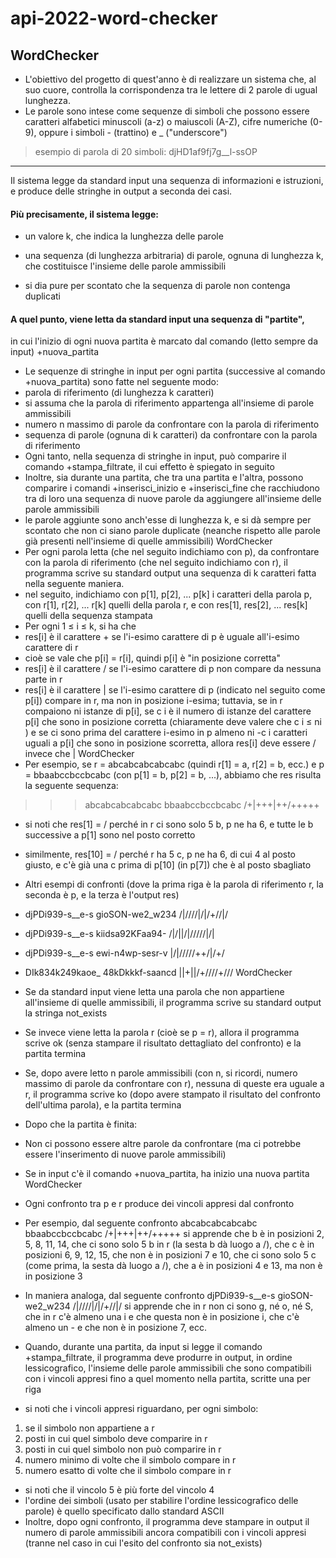 # api-2022-word-checker

## WordChecker
* L'obiettivo del progetto di quest'anno è di realizzare un sistema che,
al suo cuore, controlla la corrispondenza tra le lettere di 2 parole di
ugual lunghezza.  
* Le parole sono intese come sequenze di simboli che possono essere
caratteri alfabetici minuscoli (a-z) o maiuscoli (A-Z), cifre numeriche
(0-9), oppure i simboli - (trattino) e _ ("underscore")
> esempio di parola di 20 simboli: djHD1af9fj7g__l-ssOP
 
----

 Il sistema legge da standard input una sequenza di informazioni e
istruzioni, e produce delle stringhe in output a seconda dei casi.
#### Più precisamente, il sistema legge:
* un valore k, che indica la lunghezza delle parole
* una sequenza (di lunghezza arbitraria) di parole, ognuna di lunghezza k, che
costituisce l'insieme delle parole ammissibili 
   
     
* si dia pure per scontato che la sequenza di parole non contenga duplicati

#### A quel punto, viene letta da standard input una sequenza di "partite",
in cui l'inizio di ogni nuova partita è marcato dal comando (letto
sempre da input) +nuova_partita


* Le sequenze di stringhe in input per ogni partita (successive al comando
+nuova_partita) sono fatte nel seguente modo:
* parola di riferimento (di lunghezza k caratteri)
* si assuma che la parola di riferimento appartenga all'insieme di parole ammissibili
* numero n massimo di parole da confrontare con la parola di riferimento
* sequenza di parole (ognuna di k caratteri) da confrontare con la parola di riferimento
* Ogni tanto, nella sequenza di stringhe in input, può comparire il comando
+stampa_filtrate, il cui effetto è spiegato in seguito
* Inoltre, sia durante una partita, che tra una partita e l'altra, possono comparire i
comandi +inserisci_inizio e +inserisci_fine che racchiudono tra di loro una
sequenza di nuove parole da aggiungere all'insieme delle parole ammissibili
* le parole aggiunte sono anch'esse di lunghezza k, e si dà sempre per scontato che non ci
siano parole duplicate (neanche rispetto alle parole già presenti nell'insieme di quelle
ammissibili)
WordChecker
* Per ogni parola letta (che nel seguito indichiamo con p), da confrontare con la
parola di riferimento (che nel seguito indichiamo con r), il programma scrive su
standard output una sequenza di k caratteri fatta nella seguente maniera.
* nel seguito, indichiamo con p[1], p[2], ... p[k] i caratteri della parola p, con r[1], r[2], ... r[k]
quelli della parola r, e con res[1], res[2], ... res[k] quelli della sequenza stampata
* Per ogni 1 ≤ i ≤ k, si ha che
* res[i] è il carattere + se l'i-esimo carattere di p è uguale all'i-esimo carattere di r
* cioè se vale che p[i] = r[i], quindi p[i] è "in posizione corretta"
* res[i] è il carattere / se l'i-esimo carattere di p non compare da nessuna parte in r
* res[i] è il carattere | se l'i-esimo carattere di p (indicato nel seguito come p[i]) compare in r,
ma non in posizione i-esima; tuttavia, se in r compaiono ni istanze di p[i], se c i è il numero di
istanze del carattere p[i] che sono in posizione corretta (chiaramente deve valere che c i ≤ ni ) e
se ci sono prima del carattere i-esimo in p almeno ni -c i caratteri uguali a p[i] che sono in
posizione scorretta, allora res[i] deve essere / invece che |
WordChecker
* Per esempio, se
r = abcabcabcabcabc
(quindi r[1] = a, r[2] = b, ecc.) e
p = bbaabccbccbcabc
(con p[1] = b, p[2] = b, ...), abbiamo che res risulta la seguente sequenza:
>>>abcabcabcabcabc
bbaabccbccbcabc
/+|+++|++/+++++  
  
  
* si noti che res[1] = / perché in r ci sono solo 5 b, p ne ha 6, e tutte le b successive a
p[1] sono nel posto corretto
* similmente, res[10] = / perché r ha 5 c, p ne ha 6, di cui 4 al posto giusto, e c'è già
una c prima di p[10] (in p[7]) che è al posto sbagliato

* Altri esempi di confronti (dove la prima riga è la parola di riferimento r, la
seconda è p, e la terza è l'output res)
* djPDi939-s__e-s
gioSON-we2_w234
/|////|/|/+//|/
* djPDi939-s__e-s
kiidsa92KFaa94-
/|/||/|/////|/|
* djPDi939-s__e-s
ewi-n4wp-sesr-v
|/|/////++/|/+/
* DIk834k249kaoe_
48kDkkkf-saancd
||+||/+////+///
WordChecker
* Se da standard input viene letta una parola che non appartiene all'insieme
di quelle ammissibili, il programma scrive su standard output la stringa
not_exists
* Se invece viene letta la parola r (cioè se p = r), allora il programma scrive ok
(senza stampare il risultato dettagliato del confronto) e la partita termina
* Se, dopo avere letto n parole ammissibili (con n, si ricordi, numero
massimo di parole da confrontare con r), nessuna di queste era uguale a r,
il programma scrive ko (dopo avere stampato il risultato del confronto
dell'ultima parola), e la partita termina
* Dopo che la partita è finita:
* Non ci possono essere altre parole da confrontare (ma ci potrebbe essere
l'inserimento di nuove parole ammissibili)
* Se in input c'è il comando +nuova_partita, ha inizio una nuova partita
WordChecker
* Ogni confronto tra p e r produce dei vincoli appresi dal confronto
* Per esempio, dal seguente confronto
abcabcabcabcabc
bbaabccbccbcabc
/+|+++|++/+++++
si apprende che b è in posizioni 2, 5, 8, 11, 14, che ci sono solo 5 b in r (la sesta b
dà luogo a /), che c è in posizioni 6, 9, 12, 15, che non è in posizioni 7 e 10, che ci
sono solo 5 c (come prima, la sesta dà luogo a /), che a è in posizioni 4 e 13, ma
non è in posizione 3
* In maniera analoga, dal seguente confronto
djPDi939-s__e-s
gioSON-we2_w234
/|////|/|/+//|/
si apprende che in r non ci sono g, né o, né S, che in r c'è almeno una i e che
questa non è in posizione i, che c'è almeno un - e che non è in posizione 7, ecc.
  
* Quando, durante una partita, da input si legge il comando +stampa_filtrate, il
programma deve produrre in output, in ordine lessicografico, l'insieme delle parole
ammissibili che sono compatibili con i vincoli appresi fino a quel momento nella partita,
scritte una per riga
* si noti che i vincoli appresi riguardano, per ogni simbolo:
1. se il simbolo non appartiene a r
2. posti in cui quel simbolo deve comparire in r
3. posti in cui quel simbolo non può comparire in r
4. numero minimo di volte che il simbolo compare in r
5. numero esatto di volte che il simbolo compare in r
* si noti che il vincolo 5 è più forte del vincolo 4
* l'ordine dei simboli (usato per stabilire l'ordine lessicografico delle parole) è quello specificato
dallo standard ASCII
* Inoltre, dopo ogni confronto, il programma deve stampare in output il numero di parole
ammissibili ancora compatibili con i vincoli appresi (tranne nel caso in cui l'esito del
confronto sia not_exists)
